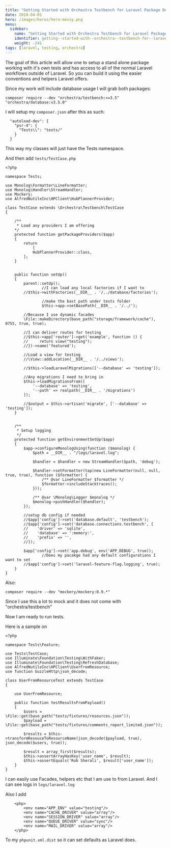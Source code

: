 ```yaml
---
title: "Getting Started with Orchestra Testbench for Laravel Package Development"
date: 2018-04-01
hero: /images/heros/hero-messy.png
menu:
  sidebar:
    name: "Getting Started with Orchestra Testbench for Laravel Package Development"
    identifier: getting--started-with--orchestra--testbench-for--laravel--package--development
    weight: -241
tags: [laravel, testing, orchestra]
---
```


The goal of this article will allow one to setup a stand alone package working with it's own tests and has access to all of the normal Laravel workflows outside of Laravel.  So you can build it using the easier conventions and helpers Laravel offers.


Since my work will include database usage I will grab both packages:

```
composer require --dev "orchestra/testbench:<=3.5" "orchestra/database:v3.5.0"
```

I will setup my `composer.json` after this as such:

```
  "autoload-dev": {
    "psr-4": {
      "Tests\\": "tests/"
    }
  }
```

This way my classes will just have the Tests namespace.

And then add `tests/TestCase.php`

```
<?php

namespace Tests;

use Monolog\Formatter\LineFormatter;
use Monolog\Handler\StreamHandler;
use Mockery;
use AlfredNutileInc\HPClient\HubPlannerProvider;

class TestCase extends \Orchestra\Testbench\TestCase
{

    /**
     * Load any providers I am offering
    */ 
    protected function getPackageProviders($app)
    {
        return
            [
            HubPlannerProvider::class,
        ];
    }


    public function setUp()
    {
        parent::setUp();
				//I can load any local factories if I want to
        //$this->withFactories(__DIR__ . '/../database/factories');
				
				//make the bast path under tests folder
				$this->app->setBasePath(__DIR__ . '/../');

        //Because I use dynamic facades
        \File::makeDirectory(base_path("storage/framework/cache"), 0755, true, true);
				
        //I can deliver routes for testing
        //$this->app['router']->get('example', function () {
        //     return view("testing");
        //})->name('featured');

        //Load a view for testing
        //\View::addLocation(__DIR__ . '/../views');
				
        //$this->loadLaravelMigrations(['--database' => 'testing']);

        //Any migrations I need to bring in
        $this->loadMigrationsFrom([
            '--database' => 'testing',
            '--path' => realpath(__DIR__ . '/migrations')
        ]);
				
        //$output = $this->artisan('migrate', ['--database' => 'testing']);
    }


    /**
     * Setup logging
     */
    protected function getEnvironmentSetUp($app)
    {
        $app->configureMonologUsing(function ($monolog) {
            $path = __DIR__ . "/logs/laravel.log";

            $handler = $handler = new StreamHandler($path, 'debug');

            $handler->setFormatter(tap(new LineFormatter(null, null, true, true), function ($formatter) {
                /** @var LineFormatter $formatter */
                $formatter->includeStacktraces();
            }));

            /** @var \Monolog\Logger $monolog */
            $monolog->pushHandler($handler);
        });

        //setup db config if needed
        //$app['config']->set('database.default', 'testbench');
        //$app['config']->set('database.connections.testbench', [
        //    'driver' => 'sqlite',
        //    'database' => ':memory:',
        //    'prefix' => '',
        //]);

        $app['config']->set('app.debug', env('APP_DEBUG', true));
				//Does my pacakge had any default configurations I want to set
        //$app['config']->set('laravel-feature-flag.logging', true);
    }
}
```

Also:

```
composer require --dev "mockery/mockery:0.9.*"
```

Since I use this a lot to mock and it does not come with "orchestra/testbench"

Now I am ready to run tests.

Here is a sample on 

```
<?php

namespace Tests\Feature;

use Tests\TestCase;
use Illuminate\Foundation\Testing\WithFaker;
use Illuminate\Foundation\Testing\RefreshDatabase;
use AlfredNutileInc\HPClient\UserFromResource;
use function GuzzleHttp\json_decode;

class UserFromResourceTest extends TestCase
{

    use UserFromResource;

    public function testResultsFromPayload()
    {
        $users = \File::get(base_path("tests/fixtures/resources.json"));
        $payload = \File::get(base_path("tests/fixtures/comments_report_limited.json"));

        $results = $this->transformResouceToResourceName(json_decode($payload, true), json_decode($users, true));

        $result = array_first($results);
        $this->assertArrayHasKey('user_name', $result);
        $this->assertEquals('Rob Sherali', $result['user_name']);
    }
}

```

I can easily use Facades, helpers etc that I am use to from Laravel.
And I can see logs in `logs/laravel.log`

Also I add 
```
    <php>
        <env name="APP_ENV" value="testing"/>
        <env name="CACHE_DRIVER" value="array"/>
        <env name="SESSION_DRIVER" value="array"/>
        <env name="QUEUE_DRIVER" value="sync"/>
        <env name="MAIL_DRIVER" value="array"/>
    </php>
```

To my `phpunit.xml.dist` so it can set defaults as Laravel does.